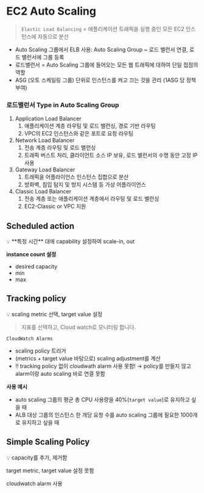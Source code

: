 # EC2 Auto Scaling

> `Elastic Load Balancing` = 애플리케이션 트래픽을 실행 중인 모든 EC2 인스턴스에 자동으로 분산
> 
- Auto Scaling 그룹에서 ELB 사용: Auto Scaling Group ~ 로드 밸런서 연결, 로드 밸런서에 그룹 등록
- 로드밸런서 = Auto Scaling 그룹에 들어오는 모든 웹 트래픽에 대하여 단일 접점의 역할
- ASG (오토 스케일링 그룹) 단위로 인스턴스를 켜고 끄는 것을 관리 (1ASG 당 정책 부여)

### 로드밸런서 Type in Auto Scaling Group

1. Application Load Balancer
    1. 애플리케이션 계층 라우팅 및 로드 밸런싱, 경로 기반 라우팅
    2. VPC의 EC2 인스턴스와 같은 포트로 요청 라우팅
2. Network Load Balancer
    1. 전송 계층 라우팅 및 로드 밸런싱
    2. 트래픽 버스트 처리, 클라이언트 소스 IP 보유, 로드 밸런서의 수명 동안 고정 IP 사용
3. Gateway Load Balancer
    1. 트래픽을 어플라이언스 인스턴스 집합으로 분산
    2. 방화벽, 침입 탐지 및 방지 시스템 등 가상 어플라이언스
4. Classic Load Balancer
    1. 전송 계층 또는 애플리케이션 계층에서 라우팅 및 로드 밸런싱 
    2. EC2-Classic or VPC 지원
    

## Scheduled action

<aside>
💡 **특정 시간** 대에 capability 설정하여 scale-in, out

</aside>

**instance count 설정**

- desired capacity
- min
- max

## Tracking policy

<aside>
💡 scaling metric 선택, target value 설정

</aside>

> 지표를 선택하고, Cloud watch로 모니터링 합니다.
> 

`CloudWatch Alarms`

- scaling policy 트리거
- (metrics + target value 바탕으로) scaling adjustment를 계산
- ‼️ tracking policy 없이 cloudwath alarm 사용 못함! → policy를 만들지 않고 alarm이랑 auto scaling 바로 연결 못함

**사용 예시**

- auto scaling 그룹의 평균 총 CPU 사용량을 40%(`target value`)로 유지하고 싶을 때
- ALB 대상 그룹의 인스턴스 한 개당 요청 수를 auto scaling 그룹에 필요한 1000개로 유지하고 싶을 때

## Simple Scaling Policy

<aside>
💡 capacity를 추가, 제거함

</aside>

target metric, target value 설정 못함

cloudwatch alarm 사용